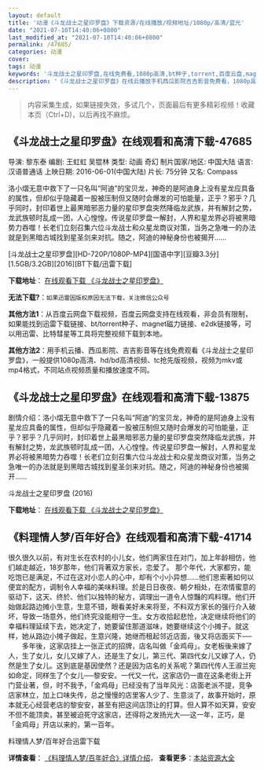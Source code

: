```yaml
---
layout: default
title: '动漫《斗龙战士之星印罗盘》下载资源/在线播放/视频地址/1080p/高清/蓝光'
date: "2021-07-10T14:40:06+0800"
last_modified_at: "2021-07-10T14:40:06+0800"
permalink: /47685/
categories: 动漫
cover:
tags: 动漫
keywords: '斗龙战士之星印罗盘,在线免费看,1080p高清,bt种子,torrent,百度云盘,magnet,磁力链,迅雷下载资源'
description: '《斗龙战士之星印罗盘》在线云播放手机西瓜影院吉吉影音免费看，1080p高清bd/hd未删减完整版和tc抢先枪版，mkv/mp4格式，附带bt/torrent种子、magnet/磁力链、百度云盘、网盘资源迅雷下载链接'
---
```


>内容采集生成，如果链接失效，多试几个，页面最后有更多精彩视频！收藏本页（Ctrl+D)，以后再找不麻烦。


## 《斗龙战士之星印罗盘》在线观看和高清下载-47685

导演: 黎东泰 编剧: 王虹虹 吴锟林 类型: 动画 奇幻 制片国家/地区: 中国大陆 语言: 汉语普通话 上映日期: 2016-06-01(中国大陆) 片长: 75分钟 又名: Compass

洛小熠无意中救下了一只名叫“阿迪”的宝贝龙，神奇的是阿迪身上没有星龙应具备的属性，但却似乎隐藏着一股被压制但又随时会爆发的可怕能量，正乎？邪乎？几乎同时，封印着世上最黑暗邪恶力量的星印罗盘突然降临龙武族，并有解封之势，龙武族顿时乱成一团，人心惶惶。传说星印罗盘一解封，人界和星龙界必将被黑暗势力吞噬！长老们立刻召集六位斗龙战士和众星龙商议对策，当务之急唯一的办法就是到黑暗古城找到星圣剑来对抗。随之，阿迪的神秘身份也被揭开……


[斗龙战士之星印罗盘][HD-720P/1080P-MP4][国语中字][豆瓣3.3分][1.5GB/3.2GB][2016][BT下载/迅雷下载]

**下载地址**： [在线观看下载 《斗龙战士之星印罗盘》](https://www.btdx8.com/torrent/compass_2016.html) 


**无法下载?**：`如果迅雷因版权原因无法下载，关注微信公众号 `

**其他方法1**：从百度云网盘下载视频，百度云网盘支持在线观看，非会员有限制，如果能找到迅雷下载链接、bt/torrent种子、magnet磁力链接、e2dk链接等，可以用迅雷、比特彗星等工具将完整视频下载到本地。

**其他方法2**：用手机云播、西瓜影院、吉吉影音等在线免费观看《斗龙战士之星印罗盘》，一般提供1080p高清、hd/bd高清视频、tc抢先版视频，视频为mkv或mp4格式，不同站点视频质量和播放速度不同。


## 《斗龙战士之星印罗盘》在线观看和高清下载-13875

剧情介绍：洛小熠无意中救下了一只名叫“阿迪”的宝贝龙，神奇的是阿迪身上没有星龙应具备的属性，但却似乎隐藏着一股被压制但又随时会爆发的可怕能量，正乎？邪乎？几乎同时，封印着世上最黑暗邪恶力量的星印罗盘突然降临龙武族，并有解封之势，龙武族顿时乱成一团，人心惶惶。传说星印罗盘一解封，人界和星龙界必将被黑暗势力吞噬！长老们立刻召集六位斗龙战士和众星龙商议对策，当务之急唯一的办法就是到黑暗古城找到星圣剑来对抗。随之，阿迪的神秘身份也被揭开……


斗龙战士之星印罗盘 (2016)

**下载地址**： [在线观看下载 《斗龙战士之星印罗盘》](https://www.btbtdy.me/btdy/dy5555.html) 


## 《料理情人梦/百年好合》在线观看和高清下载-41714

很久很久以前，有对生长在农村的小儿女，他们两家住在对门，加上年龄相仿，他们越走越近，18岁那年，他们背著双方家长，恋爱了。 那个年代，大家都穷，能吃饱已是满足，不过在这对小恋人的心中，却有个小小异想&hellip;…他们思索著如何以便宜的配方，调制令人幸福的美味料理。於是日日夜夜、朝夕相处，在浓情蜜意的驱动下，这天、终於、他们以独特的秘方，调理出一道令人惊豔的鸡料理。他们开始做起路边摊小生意，生意不错，眼看美好未来将至，不料双方家长的强行介入破坏，导致一场意外，他们终究没能相守一生。女方收拾起悲怆，决定继续将他们的幸福料理延续下去，她决定了，她要留住那道滋味，她要继续这个小摊子。就这样，她从路边小摊子做起，生意兴隆，她继而租起邻近店面，後又将店面买下── 　　多年後，这家店挂上一张正式的招牌，店名叫做「金鸡母」。女老板後来嫁了人，生了女儿，女儿又嫁了人，还是生了女儿，第三代、第四代女儿又嫁了人，仍然是生了女儿。这到底是基因使然？还是因为店名的关系呢？第四代传人王淑兰宛如命定，同样生了个女儿──黎安安。一代又一代，这家店仍一直在这条老街上开门营业著，但，时不我予，「金鸡母」已经没有了当年风光：店面老派不提，竞争店家林立，加上口味失传，总之慢慢的店里客人少了、生意淡了，故事开始时，原本就无心经营老店的黎安安，甚至有把这间店顶让的打算。但人算不如天算，安安不但不能顶卖，甚至被迫死守这家店，还得将之发扬光大──这一年，正巧，是「金鸡母」开店以来的，第一百年。


料理情人梦/百年好合迅雷下载

**详情查看**： [《料理情人梦/百年好合》详情介绍](/movie/41714/)， **查看更多**：[本站资源大全](/movie/t/all/)

